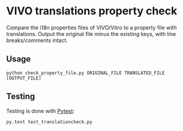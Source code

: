 # VIVO translations property check

Compare the i18n properties files of VIVO/Vitro to a property file with translations. Output the original file minus the existing keys, with line breaks/comments intact.

## Usage

    python check_property_file.py ORIGINAL_FILE TRANSLATED_FILE [OUTPUT_FILE]

## Testing
Testing is done with [Pytest](http://pytest.org):

    py.test test_translationcheck.py